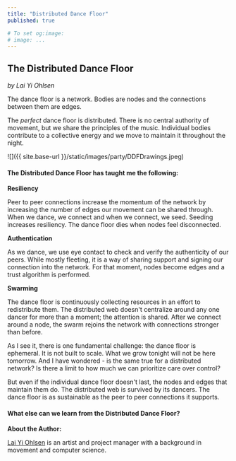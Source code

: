 ```yaml
---
title: "Distributed Dance Floor"
published: true

# To set og:image:
# image: ...
---
```

## The Distributed Dance Floor

*by Lai Yi Ohlsen*

The dance floor is a network. Bodies are nodes and the connections between them are edges.

The _perfect_ dance floor is distributed. There is no central authority of movement, but we share the principles of the music. Individual bodies contribute to a collective energy and we move to maintain it throughout the night.

![]({{ site.base-url }}/static/images/party/DDFDrawings.jpeg)


#### The Distributed Dance Floor has taught me the following:



**Resiliency**

Peer to peer connections increase the momentum of the network by increasing the number of edges our movement can be shared through. When we dance, we connect and when we connect, we seed. Seeding increases resiliency. The dance floor dies when nodes feel disconnected.

**Authentication**

As we dance, we use eye contact to check and verify the authenticity of our peers. While mostly fleeting, it is a way of sharing support and signing our connection into the network. For that moment, nodes become edges and a trust algorithm is performed. 

**Swarming**

The dance floor is continuously collecting resources in an effort to redistribute them. The distributed web doesn't centralize around any one dancer for more than a moment; the attention is shared. After we connect around a node, the swarm rejoins the network with connections stronger than before.

As I see it, there is one fundamental challenge: the dance floor is ephemeral. It is not built to scale. What we grow tonight will not be here tomorrow. And I have wondered - is the same true for a distributed network? Is there a limit to how much we can prioritize care over control?

But even if the individual dance floor doesn't last, the nodes and edges that maintain them do. The distributed web is survived by its dancers. The dance floor is as sustainable as the peer to peer connections it supports.

#### What else can we learn from the Distributed Dance Floor? 



**About the Author:**

[Lai Yi Ohlsen](http://laiyiohlsen.com) is an artist and project manager with a background in movement and computer science. 